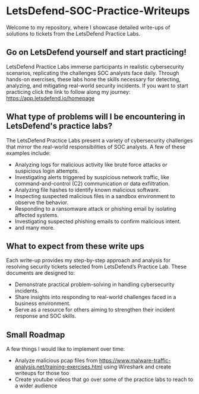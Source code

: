 # LetsDefend-SOC-Practice-Writeups
Welcome to my repository, where I showcase detailed write-ups of solutions to tickets from the LetsDefend Practice Labs.

## Go on LetsDefend yourself and start practicing!
LetsDefend Practice Labs immerse participants in realistic cybersecurity scenarios, replicating the challenges SOC analysts face daily. Through hands-on exercises, these labs hone the skills necessary for detecting, analyzing, and mitigating real-world security incidents. If you want to start practicing click the link to follow along my journey: https://app.letsdefend.io/homepage

## What type of problems will I be encountering in LetsDefend's practice labs?
The LetsDefend Practice Labs present a variety of cybersecurity challenges that mirror the real-world responsibilities of SOC analysts. A few of these examples include:
- Analyzing logs for malicious activity like brute force attacks or suspicious login attempts.
- Investigating alerts triggered by suspicious network traffic, like command-and-control (C2) communication or data exfiltration.
- Analyzing file hashes to identify known malicious software.
- Inspecting suspected malicious files in a sandbox environment to observe the behavior.
- Responding to a ransomware attack or phishing email by isolating affected systems.
- Investigating suspected phishing emails to confirm malicious intent.
- and many more.

## What to expect from these write ups
Each write-up provides my step-by-step approach and analysis for resolving security tickets selected from LetsDefend’s Practice Lab. These documents are designed to:
- Demonstrate practical problem-solving in handling cybersecurity incidents.
- Share insights into responding to real-world challenges faced in a business environment.
- Serve as a resource for others aiming to strengthen their incident response and SOC skills. 

## Small Roadmap
A few things I would like to implement over time:
- Analyze malicious pcap files from https://www.malware-traffic-analysis.net/training-exercises.html using Wireshark and create writeups for those too
- Create youtube videos that go over some of the practice labs to reach to a wider audience
